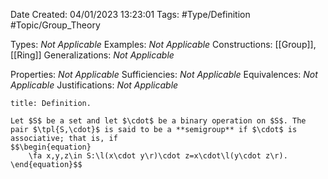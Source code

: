 <div class="topSpace"></div>

Date Created: 04/01/2023 13:23:01
Tags: #Type/Definition #Topic/Group_Theory

Types: _Not Applicable_
Examples: _Not Applicable_
Constructions: [[Group]], [[Ring]]
Generalizations: _Not Applicable_

Properties: _Not Applicable_
Sufficiencies: _Not Applicable_
Equivalences: _Not Applicable_
Justifications: _Not Applicable_

``` ad-Definition
title: Definition.

Let $S$ be a set and let $\cdot$ be a binary operation on $S$. The pair $\tpl{S,\cdot}$ is said to be a **semigroup** if $\cdot$ is associative; that is, if
$$\begin{equation}
    \fa x,y,z\in S:\l(x\cdot y\r)\cdot z=x\cdot\l(y\cdot z\r).
\end{equation}$$

```
